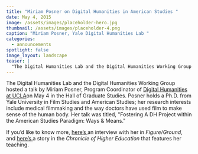 ```yaml
---
title: "Miriam Posner on Digital Humanities in American Studies "
date: May 4, 2015
image: /assets/images/placeholder-hero.jpg
thumbnail: /assets/images/placeholder-4.png
caption: "Miriam Posner, Yale Digital Humanities Lab "
categories: 
  - announcements
spotlight: false 
image_layout: landscape
teaser: |
  "The Digital Humanities Lab and the Digital Humanities Working Group hosted a talk by Miriam Posner, Program Coordinator of Digital Humanities at UCLA on May 4 in the Hall of Graduate Studies. Posner..."
---
```


The Digital Humanities Lab and the Digital Humanities Working Group hosted a talk by Miriam Posner, Program Coordinator of <a href="http://www.cdh.ucla.edu/" target="_blank">Digital Humanities at UCLA</a>on May 4 in the Hall of Graduate Studies. Posner holds a Ph.D. from Yale University in Film Studies and American Studies; her research interests include medical filmmaking and the way doctors have used film to make sense of the human body. Her talk was titled, "Fostering A DH Project within the American Studies Paradigm: Ways &amp; Means."
   
If you’d like to know more, <a href="http://figureground.org/interview-with-miriam-posner/" target="_blank"> here’s </a>an interview with her in <em>Figure/Ground</em>, and <a href="http://chronicle.com/article/How-the-Humanities-Compute-in/143809/" target="_blank"> here’s </a> a story in the <em> Chronicle of Higher Education </em> that features her teaching.
